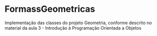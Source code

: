 # FormassGeometricas
Implementação das classes do projeto Geometria, conforme descrito no material da aula 3 - Introdução à Programação Orientada a Objetos
